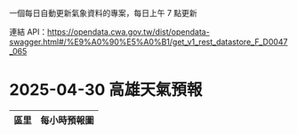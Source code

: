 ﻿一個每日自動更新氣象資料的專案，每日上午 7 點更新

連結 API：https://opendata.cwa.gov.tw/dist/opendata-swagger.html#/%E9%A0%90%E5%A0%B1/get_v1_rest_datastore_F_D0047_065

# 2025-04-30 高雄天氣預報

|區里|每小時預報圖|
|:-:|:-:|
